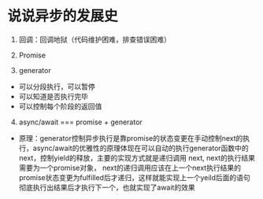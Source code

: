 # 说说异步的发展史
1. 回调：回调地狱（代码维护困难，排查错误困难）
2. Promise

3. generator
 - 可以分段执行，可以暂停
 - 可以知道是否执行完毕
 - 可以控制每个阶段的返回值

4. async/await === promise + generator
 - 原理：generator控制异步执行是靠promise的状态变更在手动控制next的执行，async/await的优雅性的原理体现在可以自动的执行generator函数中的next，控制yield的释放，主要的实现方式就是递归调用 next, next的执行结果需要为一个promise对象， next的递归调用应该在上一个next执行结果的promise状态变更为fulfilled后才递归，这样就能实现上一个yeild后面的语句彻底执行出结果后才执行下一个，也就实现了await的效果
